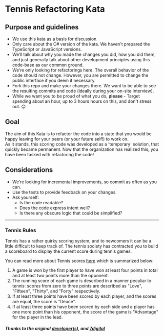 # Tennis Refactoring Kata

## Purpose and guidelines

- We use this kata as a basis for discussion.  
- Only care about the C# version of the kata.  We haven't prepared the TypeScript or JavaScript versions.
- We'll talk about why you made the changes you did, how you did them, and just generally talk about other development principles using this code-base as our common ground.  
- We're only looking for refactorings here. The overall behavior of the code should not change. However, you are permitted to change the public interface if you deem it necessary.
- Fork this repo and make your changes there.  We want to be able to see the resulting commits and code (ideally during your on-site interview).
- While we want you to be proud of what you do, **please** - Target spending about an hour, up to 3 hours hours on this, and don't stress out. 😊

## Goal
The aim of this Kata is to refactor the code into a state that you would be happy leaving for your peers (or your future self!) to work on.  
As it stands, this scoring code was developed as a 'temporary' solution, that quickly became permanent.  Now that the organization has realized this, you have been tasked with refactoring the code!

## Considerations

* We're looking for incremental improvements, so commit as often as you can. 
* Use the tests to provide feedback on your changes.
* Ask yourself:
  * Is the code readable?
  * Does the code express intent well?
  * Is there any obscure logic that could be simplified?

<hr>

### Tennis Rules

Tennis has a rather quirky scoring system, and to newcomers it can be a little difficult to keep track of. The tennis society has contracted you to build a scoreboard to display the current score during tennis games. 

You can read more about Tennis scores [here](http://en.wikipedia.org/wiki/Tennis#Scoring) which is summarized below:

1. A game is won by the first player to have won at least four points in total and at least two points more than the opponent.
2. The running score of each game is described in a manner peculiar to tennis: scores from zero to three points are described as "Love", "Fifteen", "Thirty", and "Forty" respectively.
3. If at least three points have been scored by each player, and the scores are equal, the score is "Deuce".
4. If at least three points have been scored by each side and a player has one more point than his opponent, the score of the game is "Advantage" for the player in the lead.

##### Thanks to the original [developer(s)](https://github.com/emilybache/Tennis-Refactoring-Kata), and [7digital](https://github.com/7digital/Tennis-Refactoring-Kata)
